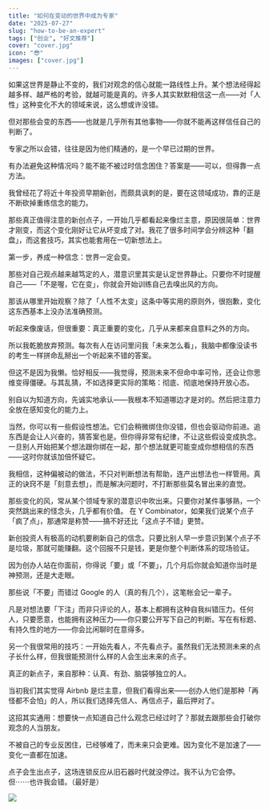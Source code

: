 ```yaml
---
title: "如何在变动的世界中成为专家"
date: "2025-07-27"
slug: "how-to-be-an-expert"
tags: ["创业", "好文推荐"]
cover: "cover.jpg"
icon: "😎"
images: ["cover.jpg"]
---
```

如果这世界是静止不变的，我们对观念的信心就能一路线性上升。某个想法经得起越多样、越严格的考验，就越可能是真的。许多人其实默默相信这一点——对「人性」这种变化不大的领域来说，这么想或许没错。



但对那些会变的东西——也就是几乎所有其他事物——你就不能再这样信任自己的判断了。



专家之所以会错，往往是因为他们精通的，是一个早已过期的世界。



有办法避免这种情况吗？能不能不被过时信念困住？答案是——可以，但得靠一点方法。



我曾经花了将近十年投资早期新创，而颇具讽刺的是，要在这领域成功，靠的正是不断砍掉重练信念的能力。



那些真正值得注意的新创点子，一开始几乎都看起来像烂主意，原因很简单：世界才刚变，而这个变化刚好让它从坏变成了对。我花了很多时间学会分辨这种「翻盘」，而这套技巧，其实也能套用在一切新想法上。



第一步，养成一种信念：世界一定会变。



那些对自己观点越来越笃定的人，潜意识里其实是认定世界静止。只要你不时提醒自己——「不是喔，它在变」，你就会开始训练自己去嗅出风的方向。



那该从哪里开始观察？除了「人性不太变」这条中等实用的原则外，很抱歉，变化这东西基本上没办法准确预测。



听起来像废话，但很重要：真正重要的变化，几乎从来都来自意料之外的方向。



所以我乾脆放弃预测。每次有人在访问里问我「未来怎么看」，我脑中都像没读书的考生一样拼命乱掰出一个听起来不错的答案。



但这不是因为我懒。恰好相反——我觉得，预测未来不但命中率可怜，还会让你思维变得僵硬。与其乱猜，不如选择更实际的策略：彻底、彻底地保持开放心态。



别自以为知道方向，先诚实地承认——我根本不知道哪边才是对的。然后把注意力全放在感知变化的能力上。



当然，你可以有一些假设性想法。它们会稍微绑住你没错，但也会驱动你前进。追东西是会让人兴奋的，猜答案也是。但你得非常有纪律，不让这些假设变成执念。
一旦别人开始把某个想法跟你绑在一起，那个想法就更可能变成你想相信的东西——这时你就该加倍怀疑它。



我相信，这种偏被动的做法，不只对判断想法有帮助，连产出想法也一样管用。真正的诀窍不是「刻意去想」，而是解决问题时，不打断那些莫名冒出来的直觉。



那些变化的风，常从某个领域专家的潜意识中吹出来。只要你对某件事够熟，一个突然跳出来的怪念头，几乎都有价值。
在 Y Combinator，如果我们说某个点子「疯了点」，那通常是称赞——搞不好还比「这点子不错」更赞。



新创投资人有极高的动机要刷新自己的信念。只要比别人早一步意识到某个点子不是垃圾，那就可能赚翻。这个回报不只是钱，更是你整个判断体系的现场验证。



因为创办人站在你面前，你得说「要」或「不要」，几个月后你就会知道你当时是神预测，还是大走眼。



那些说「不要」而错过 Google 的人（真的有几个），这笔帐会记一辈子。



凡是对想法要「下注」而非只评论的人，基本上都拥有这种自我纠错压力。任何人，只要愿意，也能拥有这种压力——你只要公开写下自己的判断。写在有标题、有持久性的地方——你会比闲聊时在意得多。



另一个我很常用的技巧：一开始先看人，不先看点子。虽然我们无法预测未来的点子长什么样，但我很能预测什么样的人会生出未来的点子。



真正的新点子，来自那种：认真、有劲、脑袋够独立的人。



当初我们其实觉得 Airbnb 是烂主意，但我们看得出来——创办人他们是那种「再怪都不会怕」的人，所以我们选择先信人、再信点子，最后押对了。



这招其实通用：想要快一点知道自己什么观念已经过时了？那就去跟那些会打破你观念的人当朋友。



不被自己的专业反困住，已经够难了，而未来只会更难。因为变化不是加速了——变化一直都在加速。



点子会生出点子，这场连锁反应从旧石器时代就没停过。我不认为它会停。
但⋯⋯也许我会错。（最好是）




![](https://prod-files-secure.s3.us-west-2.amazonaws.com/112d0858-5090-4d34-a606-b75eb8d65fd2/46476355-9cf3-4e99-9b7a-3531bc426380/1000202064.png?X-Amz-Algorithm=AWS4-HMAC-SHA256&X-Amz-Content-Sha256=UNSIGNED-PAYLOAD&X-Amz-Credential=ASIAZI2LB4667TDCXOJW%2F20250809%2Fus-west-2%2Fs3%2Faws4_request&X-Amz-Date=20250809T093311Z&X-Amz-Expires=3600&X-Amz-Security-Token=IQoJb3JpZ2luX2VjEH0aCXVzLXdlc3QtMiJGMEQCIH60fkH0olsUqx6BxgP0UiE48Q1x5hRGILazv%2FfIHad0AiBFCEAFE%2FVs1mMmttFG3Ig9T06Xnj06njTNwgNX36iBcCqIBAi2%2F%2F%2F%2F%2F%2F%2F%2F%2F%2F8BEAAaDDYzNzQyMzE4MzgwNSIMGBjmyI1IF7Q6NCdvKtwDr2L%2FZw6Q6QBu%2FNoFhBSkbHyzPuktyQB9XhgA97OSA1yRaOGdXX0X90VIr302NVyXofk1HgQy2maTGlO8KSqP4eUbEABngMbHfaW8gPJDYppZAMT5GS%2FYGrIHrxyd92D9Se%2Bzopgk6O75mzhuE%2BZOw9Wm%2B9n5BpE36lV0scWvPTQeAiSuK5V0d2fP0VERjrmXzBKYV1z%2B%2BUYJ4rg1qTiA7p4j6yDrYxYQXiabztbUgMGjtWeRgweMoJAVEUvRFzmSv2xgLxE9z1X064K%2Bq5ml83PCcV%2F7GBabZ1mlYr6IpPHLfPHuHa1vMoyg9MJVlvRkES9KOKVBP0fx4NPmxNyEn0p1vrHsHOdPYPIMS0O4V4OfFaRM1rQ9llvKtlMehlJg3QPVtBFUPvZrej%2FZqznR3cOEyngtCrKTIFNwIO6Sq3ZbSM3E0Mqa94sMAadglwWhd4h1PPBmPuZUm1pqQTyCzl%2FD0Jd5ZPI%2F7Oj64eUdCcwS2tDmHB1tLoiUD9bSAD0XPrDkIJbzVB9Bfv5s%2F1585VJD00y%2BuUIUroz0angmhRyrPoLCVRWjVmmjbbFylYeYwKHXbQRLQ2VniTvvkjFx8XlKuIOf0MWtqxeX20H%2BTfZGHaoT1xeWx%2BLjB7YwjKvbxAY6pgG%2FOWd%2BGLlPWKCEi4nHoq474Yq%2FDGDTVYith76Q2FsbfLjua2HLZb2aSB7gfcbbDpxzHnQuWfyffQ3HoL3KWkNYsrXiAYiINCBvXVKQ6wAUKPYLS3rkZEohLmG%2BdhKcmyqu8A%2Bu5okll0zxDRIm%2F%2BcudVF80lpO5iq7tYNAVCMh1Dxymdws46MNsEjJssQrECP3dzd8RnubnYsJJ3oCyxXNsA30vREw&X-Amz-Signature=8c43a397f7cac46454eb844fb120fa888ba931a218da6c0eea082a89d16cf9be&X-Amz-SignedHeaders=host&x-amz-checksum-mode=ENABLED&x-id=GetObject)

